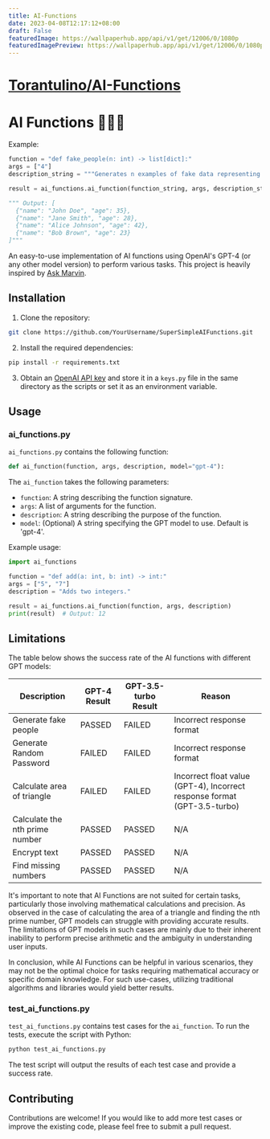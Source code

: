 ```yaml
---
title: AI-Functions
date: 2023-04-08T12:17:12+08:00
draft: False
featuredImage: https://wallpaperhub.app/api/v1/get/12006/0/1080p
featuredImagePreview: https://wallpaperhub.app/api/v1/get/12006/0/1080p
---
```


# [Torantulino/AI-Functions](https://github.com/Torantulino/AI-Functions)

# AI Functions 🤖👩‍💻

Example:

```python
function = "def fake_people(n: int) -> list[dict]:"
args = ["4"]
description_string = """Generates n examples of fake data representing people, each with a name and an age."""

result = ai_functions.ai_function(function_string, args, description_string, model)

""" Output: [
  {"name": "John Doe", "age": 35},
  {"name": "Jane Smith", "age": 28},
  {"name": "Alice Johnson", "age": 42},
  {"name": "Bob Brown", "age": 23}
]"""

```

An easy-to-use implementation of AI functions using OpenAI's GPT-4 (or any other model version) to perform various tasks. This project is heavily inspired by [Ask Marvin](https://www.askmarvin.ai/).

## Installation

1. Clone the repository:

```bash
git clone https://github.com/YourUsername/SuperSimpleAIFunctions.git
```

2. Install the required dependencies:

```bash
pip install -r requirements.txt
```

3. Obtain an [OpenAI API key](https://beta.openai.com/signup/) and store it in a `keys.py` file in the same directory as the scripts or set it as an environment variable.

## Usage

### ai_functions.py

`ai_functions.py` contains the following function:

```python
def ai_function(function, args, description, model="gpt-4"):
```

The `ai_function` takes the following parameters:
- `function`: A string describing the function signature.
- `args`: A list of arguments for the function.
- `description`: A string describing the purpose of the function.
- `model`: (Optional) A string specifying the GPT model to use. Default is 'gpt-4'.

Example usage:

```python
import ai_functions

function = "def add(a: int, b: int) -> int:"
args = ["5", "7"]
description = "Adds two integers."

result = ai_functions.ai_function(function, args, description)
print(result)  # Output: 12
```

## Limitations

The table below shows the success rate of the AI functions with different GPT models:

| Description               | GPT-4 Result | GPT-3.5-turbo Result | Reason |
|---------------------------|--------------|----------------------|--------|
| Generate fake people      | PASSED       | FAILED               | Incorrect response format |
| Generate Random Password  | FAILED       | FAILED               | Incorrect response format |
| Calculate area of triangle| FAILED       | FAILED               | Incorrect float value (GPT-4), Incorrect response format (GPT-3.5-turbo) |
| Calculate the nth prime number | PASSED  | PASSED               | N/A    |
| Encrypt text              | PASSED       | PASSED               | N/A    |
| Find missing numbers      | PASSED       | PASSED               | N/A    |

It's important to note that AI Functions are not suited for certain tasks, particularly those involving mathematical calculations and precision. As observed in the case of calculating the area of a triangle and finding the nth prime number, GPT models can struggle with providing accurate results. The limitations of GPT models in such cases are mainly due to their inherent inability to perform precise arithmetic and the ambiguity in understanding user inputs.

In conclusion, while AI Functions can be helpful in various scenarios, they may not be the optimal choice for tasks requiring mathematical accuracy or specific domain knowledge. For such use-cases, utilizing traditional algorithms and libraries would yield better results.



### test_ai_functions.py

`test_ai_functions.py` contains test cases for the `ai_function`. To run the tests, execute the script with Python:

```bash
python test_ai_functions.py
```

The test script will output the results of each test case and provide a success rate.

## Contributing

Contributions are welcome! If you would like to add more test cases or improve the existing code, please feel free to submit a pull request.
